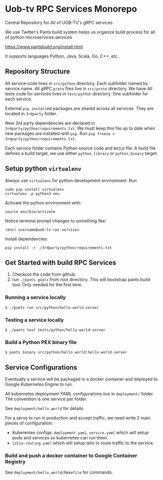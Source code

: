 # Uob-tv RPC Services Monorepo

Central Repository for All of UOB-TV's gRPC services


We use Twitter's Pants build system helps us organize build process for all of python microservices services 

https://www.pantsbuild.org/install.html

It supports languages Python, Java, Scala, Go, C++, etc.


## Repository Structure

All service code lives in `src/python` directory. Each subfolder named by service name.
All gRPC `proto` files live in `src/proto` directory. We have 
All tests code for services lives in `test/python` directory. One subfolder for each service.

External `pip install`ed packages are shared across all services. They are located in `3rdparty` folder.

New 3rd party dependencies are declared in `3rdparty/python/requirements.txt`. We must keep this file up to date when new packages are installed with `pip`. Run `pip freeze > 3rdparty/python/requirements.txt`.

Each service folder contains Python source code and `BUILD` file. A build file defines a build target, we use either `python_library` or `python_binary` target.

## Setup python `virtualenv`

Always use `virtualenv` for python development environment. 
Run 

    sudo pip install virtualenv
    virtualenv -p python3 env

Activate the python environment with:

    source env/bin/activate

Notice terminal prompt changes to something like:


    (env) username@uob-tv-rpc-services

Install dependencies:

    pip install -r ./3rdparty/python/requirements.txt


## Get Started with build RPC Services

1. Checkout the code from github.
2. run `./pants goals` from root directory. This will bootstrap pants build tool. Only needed for the first time.

### Running a service locally

    $ ./pants run src/python/hello-world:server

### Testing a service locally

    $ ./pants test tests/python/hello-world:server

### Build a Python PEX binary file 

    $ pants binary src/python/hello_world:hello-world-server


## Service Configurations

Eventually a service will be packaged in a docker container and deployed to Google Kubernetes Engine to run. 

All kubernetes deployment YAML configurations live in `deployment/` folder. The convention is one service per folder.

See `deployment/hello_world` for details.

For a serve to run in production and accept traffic, we need write 2 main pieces of configuration:

* Kuberentes configs: `deployment.yaml`, `service.yaml` which will setup pods and services so kubernetes can run them.
* `istio-routing.yaml` which will setup istio to route traffic to the service.

### Build and push a docker container to Google Container Registry

See `deployment/hello_world/Makefile` for commands.